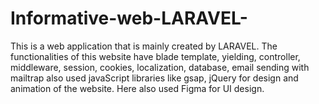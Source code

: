 # Informative-web-LARAVEL-
This is a web application that is mainly created by LARAVEL. The functionalities of this website have blade template, yielding, controller, middleware, session, cookies, localization, database, email sending with mailtrap also used javaScript libraries like gsap, jQuery for design and animation of the website. Here also used Figma for UI design.
